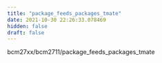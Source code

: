 ```yaml
---
title: "package_feeds_packages_tmate"
date: 2021-10-30 22:26:33.078469
hidden: false
draft: false
---
```


bcm27xx/bcm2711/package_feeds_packages_tmate

